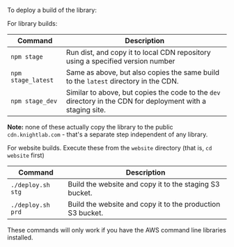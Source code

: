 To deploy a build of the library:

For library builds:

|   Command   | Description |
| ----------- | ----------- |   
| `npm stage` | Run dist, and copy it to local CDN repository using a specified version number |
| `npm stage_latest` | Same as above, but also copies the same build to the `latest` directory in the CDN.
| `npm stage_dev` | Similar to above, but copies the code to the `dev` directory in the CDN for deployment with a staging site.

**Note:** none of these actually copy the library to the public `cdn.knightlab.com` - that's a separate step independent of any library.

For website builds. Execute these from the `website` directory (that is, `cd website` first)

|   Command   | Description |
| ----------- | ----------- |   
| `./deploy.sh stg` | Build the website and copy it to the staging S3 bucket.
| `./deploy.sh prd` | Build the website and copy it to the production S3 bucket.

These commands will only work if you have the AWS command line libraries installed.
